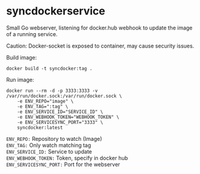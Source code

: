 # syncdockerservice

Small Go webserver, listening for docker.hub webhook to update the image of a running service.

Caution: Docker-socket is exposed to container, may cause security issues.


Build image: <br>
```
docker build -t syncdocker:tag .
```

Run image: <br>
```
docker run --rm -d -p 3333:3333 -v /var/run/docker.sock:/var/run/docker.sock \
    -e ENV_REPO="image" \
    -e ENV_TAG=":tag" \
    -e ENV_SERVICE_ID="SERVICE_ID" \
    -e ENV_WEBHOOK_TOKEN="WEBHOOK_TOKEN" \
    -e ENV_SERVICESYNC_PORT="3333" \
    syncdocker:latest
```

```ENV_REPO:``` Repository to watch (Image) <br>
```ENV_TAG:``` Only watch matching tag<br>
```ENV_SERVICE_ID:``` Service to update<br>
```ENV_WEBHOOK_TOKEN:``` Token, specify in docker hub<br>
```ENV_SERVICESYNC_PORT:``` Port for the webserver<br>
